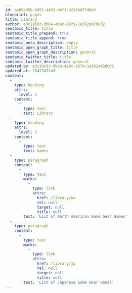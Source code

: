 ```yaml
---
id: be09e35b-bd51-4452-bbf1-4213bd774bb3
blueprint: pages
title: Library
author: e3c28693-db64-4e8c-9879-1e382ad2d6d2
seotamic_title: title
seotamic_title_prepend: true
seotamic_title_append: true
seotamic_meta_description: empty
seotamic_open_graph_title: title
seotamic_open_graph_description: general
seotamic_twitter_title: title
seotamic_twitter_description: general
updated_by: e3c28693-db64-4e8c-9879-1e382ad2d6d2
updated_at: 1641347249
content:
  -
    type: heading
    attrs:
      level: 1
    content:
      -
        type: text
        text: Library
  -
    type: heading
    attrs:
      level: 2
    content:
      -
        type: text
        text: Games
  -
    type: paragraph
    content:
      -
        type: text
        marks:
          -
            type: link
            attrs:
              href: /library/na
              rel: null
              target: null
              title: null
        text: 'List of North American Game Gear Games'
  -
    type: paragraph
    content:
      -
        type: text
        marks:
          -
            type: link
            attrs:
              href: /library/jp
              rel: null
              target: null
              title: null
        text: 'List of Japanese Game Gear Games'
---
```

